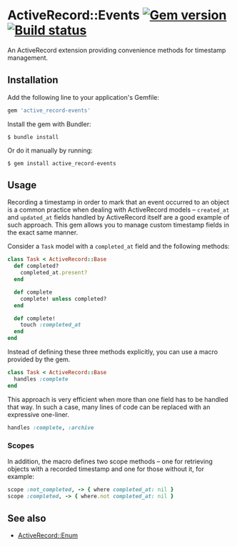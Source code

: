 # ActiveRecord::Events [![Gem version](https://img.shields.io/gem/v/active_record-events.svg)](https://rubygems.org/gems/active_record-events) [![Build status](https://img.shields.io/travis/pienkowb/active_record-events.svg)](https://travis-ci.org/pienkowb/active_record-events)

An ActiveRecord extension providing convenience methods for timestamp management.

## Installation

Add the following line to your application's Gemfile:

```ruby
gem 'active_record-events'
```

Install the gem with Bundler:

```
$ bundle install
```

Or do it manually by running:

```
$ gem install active_record-events
```

## Usage

Recording a timestamp in order to mark that an event occurred to an object is a common practice when dealing with ActiveRecord models – `created_at` and `updated_at` fields handled by ActiveRecord itself are a good example of such approach.
This gem allows you to manage custom timestamp fields in the exact same manner.

Consider a `Task` model with a `completed_at` field and the following methods:

```ruby
class Task < ActiveRecord::Base
  def completed?
    completed_at.present?
  end

  def complete
    complete! unless completed?
  end

  def complete!
    touch :completed_at
  end
end
```

Instead of defining these three methods explicitly, you can use a macro provided by the gem.

```ruby
class Task < ActiveRecord::Base
  handles :complete
end
```

This approach is very efficient when more than one field has to be handled that way.
In such a case, many lines of code can be replaced with an expressive one-liner.

```ruby
handles :complete, :archive
```

### Scopes

In addition, the macro defines two scope methods – one for retrieving objects with a recorded timestamp and one for those without it, for example:

```ruby
scope :not_completed, -> { where completed_at: nil }
scope :completed, -> { where.not completed_at: nil }
```

## See also

- [ActiveRecord::Enum](http://api.rubyonrails.org/classes/ActiveRecord/Enum.html)
